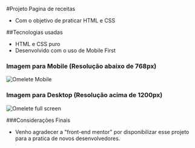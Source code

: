 #Projeto Pagina de receitas
  - Com o objetivo de praticar HTML e CSS

##Tecnologias usadas
  - HTML e CSS puro
  - Desenvolvido com o uso de Mobile First

### Imagem para Mobile (Resolução abaixo de 768px)
![Omelete Mobile](https://github.com/viniciusferraz963/projeto-pagina-de-receitas/assets/114557730/bfaab213-7837-4f5b-927b-84a5a2e17d25)

### Imagem para Desktop (Resolução acima de 1200px)
![Omelete full screen](https://github.com/viniciusferraz963/projeto-pagina-de-receitas/assets/114557730/94a8aec7-8b05-4c3a-bd65-45b175b3d07a)

###Considerações Finais
  - Venho agradecer a "front-end mentor" por disponibilizar esse projeto para a pratica de novos desenvolvedores.
